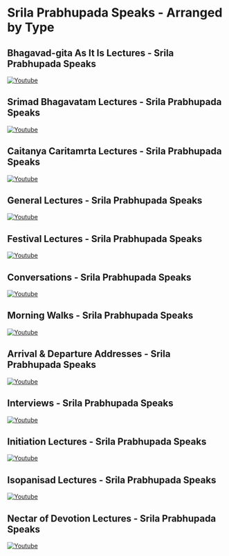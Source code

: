 # Srila Prabhupada Speaks - Arranged by Type

## Bhagavad-gita As It Is Lectures - Srila Prabhupada Speaks
[![Youtube](https://img.youtube.com/vi/gP-xB0nl11s/0.jpg)](https://www.youtube.com/watch?v=gP-xB0nl11s&list=PLhQvESfduXoBRUte8IHnKrKfiHqoX5Aot)
## Srimad Bhagavatam Lectures - Srila Prabhupada Speaks
[![Youtube](https://img.youtube.com/vi/ufP8nw-SZVw/0.jpg)](https://www.youtube.com/watch?v=ufP8nw-SZVw&list=PLhQvESfduXoDOOKflAnLxIN61uhFyQfJ1)
## Caitanya Caritamrta Lectures - Srila Prabhupada Speaks
[![Youtube](https://img.youtube.com/vi/TG60mjnVoaw/0.jpg)](https://www.youtube.com/watch?v=TG60mjnVoaw&list=PLhQvESfduXoCviKMnMtgVAVWWsSHItVKI)
## General Lectures - Srila Prabhupada Speaks
[![Youtube](https://img.youtube.com/vi/CFa9mbUxtNM/0.jpg)](https://www.youtube.com/watch?v=CFa9mbUxtNM&list=PLhQvESfduXoDjTAVgSBe1Z58YzJGZaX_i)
## Festival Lectures - Srila Prabhupada Speaks
[![Youtube](https://img.youtube.com/vi/kXFY1KJCrcU/0.jpg)](https://www.youtube.com/watch?v=kXFY1KJCrcU&list=PLhQvESfduXoAyvAHRWEuW42JUTouy_Ju-)
## Conversations - Srila Prabhupada Speaks
[![Youtube](https://img.youtube.com/vi/5RUPOzwhxn0/0.jpg)](https://www.youtube.com/watch?v=5RUPOzwhxn0&list=PLhQvESfduXoA-A9dZqP404PxL-SYpdfgm)
## Morning Walks - Srila Prabhupada Speaks
[![Youtube](https://img.youtube.com/vi/rei1gj-V7pM/0.jpg)](https://www.youtube.com/watch?v=rei1gj-V7pM&list=PLhQvESfduXoDvTJeqf5XzyjntE1KgpFqS)
## Arrival & Departure Addresses - Srila Prabhupada Speaks
[![Youtube](https://img.youtube.com/vi/CYZv_GYuH4o/0.jpg)](https://www.youtube.com/watch?v=CYZv_GYuH4o&list=PLhQvESfduXoAClE5XDe93-9VNgB0ipwef)
## Interviews - Srila Prabhupada Speaks
[![Youtube](https://img.youtube.com/vi/oe9Pz_HQ7Ng/0.jpg)](https://www.youtube.com/watch?v=oe9Pz_HQ7Ng&list=PLhQvESfduXoBLtIid8TJr4HX_YFX-QvSS)
## Initiation Lectures - Srila Prabhupada Speaks
[![Youtube](https://www.youtube.com/vi/VLvannmmzAI/0.jpg)](https://www.youtube.com/watch?v=VLvannmmzAI&list=PLhQvESfduXoAHlZCPCIAuVybkN9pwgr30)
## Isopanisad Lectures - Srila Prabhupada Speaks
[![Youtube](https://img.youtube.com/vi/Ws4EBt3lIw0/0.jpg)](https://www.youtube.com/watch?v=Ws4EBt3lIw0&list=PLhQvESfduXoAyvQC59pLdZMlmpboJ98Hn)
## Nectar of Devotion Lectures - Srila Prabhupada Speaks
[![Youtube](https://img.youtube.com/vi/CFa9mbUxtNM/0.jpg)](https://www.youtube.com/watch?v=CFa9mbUxtNM&list=PLhQvESfduXoB744QumxE8fa0hAPePSxuM)
